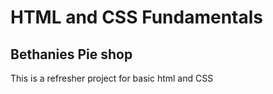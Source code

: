 # HTML and CSS Fundamentals

## Bethanies Pie shop

This is a refresher project for basic html and CSS 

